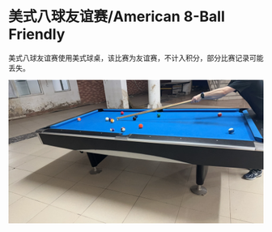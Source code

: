 # 美式八球友谊赛/American 8-Ball Friendly

美式八球友谊赛使用美式球桌，该比赛为友谊赛，不计入积分，部分比赛记录可能丢失。

![](./img/american_8-ball_friendly.jpg)